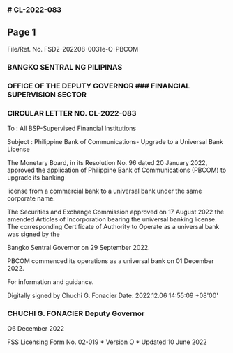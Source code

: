 ### # CL-2022-083

## Page 1

File/Ref. No. FSD2-202208-0031e-O-PBCOM

### BANGKO SENTRAL NG PILIPINAS

### OFFICE OF THE DEPUTY GOVERNOR ### FINANCIAL SUPERVISION SECTOR

### CIRCULAR LETTER NO. CL-2022-083

To : All BSP-Supervised Financial Institutions

Subject : Philippine Bank of Communications- Upgrade to a Universal Bank License

The Monetary Board, in its Resolution No. 96 dated 20 January 2022, approved the application of Philippine Bank of Communications (PBCOM) to upgrade its banking

license from a commercial bank to a universal bank under the same corporate name.

The Securities and Exchange Commission approved on 17 August 2022 the amended Articles of Incorporation bearing the universal banking license. The corresponding Certificate of Authority to Operate as a universal bank was signed by the

Bangko Sentral Governor on 29 September 2022.

PBCOM commenced its operations as a universal bank on 01 December 2022.

For information and guidance.

Digitally signed by Chuchi G. Fonacier Date: 2022.12.06 14:55:09 +08'00'

### CHUCHI G. FONACIER Deputy Governor

O6 December 2022

FSS Licensing Form No. 02-019 * Version O * Updated 10 June 2022 